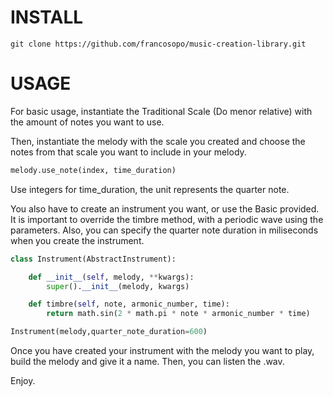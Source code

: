 # INSTALL
```shell
git clone https://github.com/francosopo/music-creation-library.git
```

# USAGE
For basic usage, instantiate the Traditional Scale (Do menor relative) with the
amount of notes you want to use.

Then, instantiate the melody with the scale you created and choose the notes from that
scale you want to include in your melody. 

```python
melody.use_note(index, time_duration)
```
Use integers for time_duration, the unit represents the quarter note. 


You also have to create an instrument you want, or use the Basic provided.
It is important to override the timbre method, with a periodic wave using the 
parameters. Also, you can specify the quarter note duration in miliseconds when you create the instrument.

```python
class Instrument(AbstractInstrument):

    def __init__(self, melody, **kwargs):
        super().__init__(melody, kwargs)

    def timbre(self, note, armonic_number, time):
        return math.sin(2 * math.pi * note * armonic_number * time)

Instrument(melody,quarter_note_duration=600)
```

Once you have created your instrument with the melody you want to
play, build the melody and give it a name. Then, you can listen the
.wav.

Enjoy.